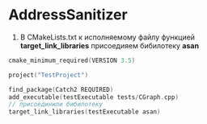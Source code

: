 # AddressSanitizer

1. В CMakeLists.txt к исполняемому файлу функцией **target_link_libraries** присоедияем бибилотеку **asan**

```cpp
cmake_minimum_required(VERSION 3.5)

project("TestProject")

find_package(Catch2 REQUIRED)
add_executable(testExecutable tests/CGraph.cpp)
// присоединили бибилотеку
target_link_libraries(testExecutable asan)
```
